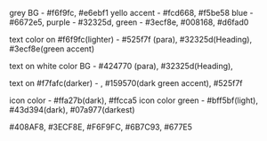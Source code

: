 grey BG - #f6f9fc, #e6ebf1
yello accent - #fcd668, #f5be58
blue - #6672e5,
purple - #32325d, 
green - #3ecf8e, #008168, #d6fad0

text color on #f6f9fc(lighter) - #525f7f (para), #32325d(Heading), #3ecf8e(green accent)

text on white color BG - #424770 (para), #32325d(Heading),

text on #f7fafc(darker) - , #159570(dark green accent), #525f7f

icon color - #ffa27b(dark), #ffcca5
icon color green - #bff5bf(light), #43d394(dark), #07a977(darkest)

#408AF8, #3ECF8E, #F6F9FC, #6B7C93, #677E5